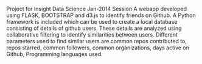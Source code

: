Project for Insight Data Science Jan-2014 Session
A webapp developed using FLASK, BOOTSTRAP and d3.js to identify friends on Github. A Python framework is included which can be used to create a local database consisting of details of github users. These details are analyzed using collaborative filtering to identify similarities between users. Different parameters used to find similar users are common repos contributed to, repos starred, common followers, common organizations, days active on Github, Programming languages used.
